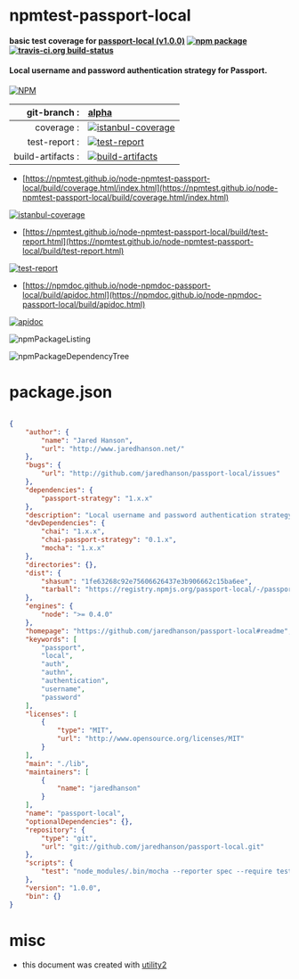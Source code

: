 # npmtest-passport-local

#### basic test coverage for  [passport-local (v1.0.0)](https://github.com/jaredhanson/passport-local#readme)  [![npm package](https://img.shields.io/npm/v/npmtest-passport-local.svg?style=flat-square)](https://www.npmjs.org/package/npmtest-passport-local) [![travis-ci.org build-status](https://api.travis-ci.org/npmtest/node-npmtest-passport-local.svg)](https://travis-ci.org/npmtest/node-npmtest-passport-local)

#### Local username and password authentication strategy for Passport.

[![NPM](https://nodei.co/npm/passport-local.png?downloads=true&downloadRank=true&stars=true)](https://www.npmjs.com/package/passport-local)

| git-branch : | [alpha](https://github.com/npmtest/node-npmtest-passport-local/tree/alpha)|
|--:|:--|
| coverage : | [![istanbul-coverage](https://npmtest.github.io/node-npmtest-passport-local/build/coverage.badge.svg)](https://npmtest.github.io/node-npmtest-passport-local/build/coverage.html/index.html)|
| test-report : | [![test-report](https://npmtest.github.io/node-npmtest-passport-local/build/test-report.badge.svg)](https://npmtest.github.io/node-npmtest-passport-local/build/test-report.html)|
| build-artifacts : | [![build-artifacts](https://npmtest.github.io/node-npmtest-passport-local/glyphicons_144_folder_open.png)](https://github.com/npmtest/node-npmtest-passport-local/tree/gh-pages/build)|

- [https://npmtest.github.io/node-npmtest-passport-local/build/coverage.html/index.html](https://npmtest.github.io/node-npmtest-passport-local/build/coverage.html/index.html)

[![istanbul-coverage](https://npmtest.github.io/node-npmtest-passport-local/build/screenCapture.buildCi.browser.%252Ftmp%252Fbuild%252Fcoverage.lib.html.png)](https://npmtest.github.io/node-npmtest-passport-local/build/coverage.html/index.html)

- [https://npmtest.github.io/node-npmtest-passport-local/build/test-report.html](https://npmtest.github.io/node-npmtest-passport-local/build/test-report.html)

[![test-report](https://npmtest.github.io/node-npmtest-passport-local/build/screenCapture.buildCi.browser.%252Ftmp%252Fbuild%252Ftest-report.html.png)](https://npmtest.github.io/node-npmtest-passport-local/build/test-report.html)

- [https://npmdoc.github.io/node-npmdoc-passport-local/build/apidoc.html](https://npmdoc.github.io/node-npmdoc-passport-local/build/apidoc.html)

[![apidoc](https://npmdoc.github.io/node-npmdoc-passport-local/build/screenCapture.buildCi.browser.%252Ftmp%252Fbuild%252Fapidoc.html.png)](https://npmdoc.github.io/node-npmdoc-passport-local/build/apidoc.html)

![npmPackageListing](https://npmtest.github.io/node-npmtest-passport-local/build/screenCapture.npmPackageListing.svg)

![npmPackageDependencyTree](https://npmtest.github.io/node-npmtest-passport-local/build/screenCapture.npmPackageDependencyTree.svg)



# package.json

```json

{
    "author": {
        "name": "Jared Hanson",
        "url": "http://www.jaredhanson.net/"
    },
    "bugs": {
        "url": "http://github.com/jaredhanson/passport-local/issues"
    },
    "dependencies": {
        "passport-strategy": "1.x.x"
    },
    "description": "Local username and password authentication strategy for Passport.",
    "devDependencies": {
        "chai": "1.x.x",
        "chai-passport-strategy": "0.1.x",
        "mocha": "1.x.x"
    },
    "directories": {},
    "dist": {
        "shasum": "1fe63268c92e75606626437e3b906662c15ba6ee",
        "tarball": "https://registry.npmjs.org/passport-local/-/passport-local-1.0.0.tgz"
    },
    "engines": {
        "node": ">= 0.4.0"
    },
    "homepage": "https://github.com/jaredhanson/passport-local#readme",
    "keywords": [
        "passport",
        "local",
        "auth",
        "authn",
        "authentication",
        "username",
        "password"
    ],
    "licenses": [
        {
            "type": "MIT",
            "url": "http://www.opensource.org/licenses/MIT"
        }
    ],
    "main": "./lib",
    "maintainers": [
        {
            "name": "jaredhanson"
        }
    ],
    "name": "passport-local",
    "optionalDependencies": {},
    "repository": {
        "type": "git",
        "url": "git://github.com/jaredhanson/passport-local.git"
    },
    "scripts": {
        "test": "node_modules/.bin/mocha --reporter spec --require test/bootstrap/node test/*.test.js"
    },
    "version": "1.0.0",
    "bin": {}
}
```



# misc
- this document was created with [utility2](https://github.com/kaizhu256/node-utility2)
